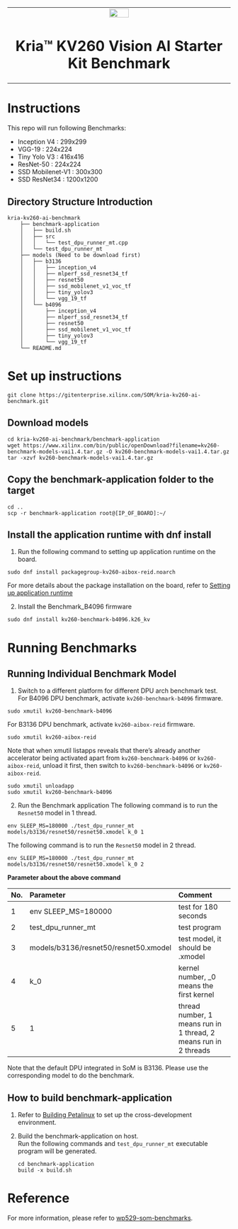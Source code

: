 <table class="sphinxhide">
 <tr>
   <td align="center"><img src="https://www.xilinx.com/content/dam/xilinx/imgs/press/media-kits/corporate/xilinx-logo.png" width="30%"/><h1>Kria&trade; KV260 Vision AI Starter Kit Benchmark </h1>
   </td>
 </tr>
</table>

# Instructions
This repo will run following Benchmarks:  
* Inception V4 : 299x299
* VGG-19 : 224x224
* Tiny Yolo V3 : 416x416
* ResNet-50 : 224x224
* SSD Mobilenet-V1 : 300x300
* SSD ResNet34 : 1200x1200

## Directory Structure Introduction

```
kria-kv260-ai-benchmark
	├── benchmark-application
	│   ├── build.sh
	│   ├── src
	│   │   └── test_dpu_runner_mt.cpp
	│   └── test_dpu_runner_mt
	├── models (Need to be download first)
	│   ├── b3136
	│   │   ├── inception_v4
	│   │   ├── mlperf_ssd_resnet34_tf
	│   │   ├── resnet50
	│   │   ├── ssd_mobilenet_v1_voc_tf
	│   │   ├── tiny_yolov3
	│   │   └── vgg_19_tf
	│   └── b4096
	│       ├── inception_v4
	│       ├── mlperf_ssd_resnet34_tf
	│       ├── resnet50
	│       ├── ssd_mobilenet_v1_voc_tf
	│       ├── tiny_yolov3
	│       └── vgg_19_tf
	└── README.md
```

# Set up instructions
```
git clone https://gitenterprise.xilinx.com/SOM/kria-kv260-ai-benchmark.git
```
## Download models
```
cd kria-kv260-ai-benchmark/benchmark-application
wget https://www.xilinx.com/bin/public/openDownload?filename=kv260-benchmark-models-vai1.4.tar.gz -O kv260-benchmark-models-vai1.4.tar.gz
tar -xzvf kv260-benchmark-models-vai1.4.tar.gz
```

## Copy the benchmark-application folder to the target

```
cd ..
scp -r benchmark-application root@[IP_OF_BOARD]:~/
```

## Install the application runtime with dnf install

1. Run the following command to setting up application runtime on the board.  
```
sudo dnf install packagegroup-kv260-aibox-reid.noarch
```
For more details about the package installation on the board, refer to [Setting up application runtime](https://xilinx.github.io/kria-apps-docs/docs/aibox-reid/docs/app_deployment_aib.html#introduction)

2. Install the Benchmark_B4096 firmware  
```
sudo dnf install kv260-benchmark-b4096.k26_kv
```

# Running Benchmarks

## Running Individual Benchmark Model

1. Switch to a different platform for different DPU arch benchmark test.  
For B4096 DPU benchmark, activate `kv260-benchmark-b4096` firmware.
```
sudo xmutil kv260-benchmark-b4096
```
For B3136 DPU benchmark, activate `kv260-aibox-reid` firmware.
```
sudo xmutil kv260-aibox-reid
```

Note that when xmutil listapps reveals that there’s already another accelerator being activated apart from `kv260-benchmark-b4096` or `kv260-aibox-reid`, unload it first, then switch to `kv260-benchmark-b4096` or `kv260-aibox-reid`.
```
sudo xmutil unloadapp
sudo xmutil kv260-benchmark-b4096
```

2. Run the Benchmark application 
The following command is to run the `Resnet50` model in 1 thread.
```
env SLEEP_MS=180000 ./test_dpu_runner_mt models/b3136/resnet50/resnet50.xmodel k_0 1
```
The following command is to run the `Resnet50` model in 2 thread.
```
env SLEEP_MS=180000 ./test_dpu_runner_mt models/b3136/resnet50/resnet50.xmodel k_0 2
```


 <summary><b> Parameter about the above command </b></summary>
 
| No\. | Parameter                  | Comment                                                      |
| :--- | :----------------------- | :----------------------------------------------------------- |
| 1    | env SLEEP_MS=180000        | test for 180 seconds                              |
| 2    | test_dpu_runner_mt         | test program                              |
| 3    | models/b3136/resnet50/resnet50.xmodel  | test model, it should be <model>.xmodel                 |
| 4    | k_0                        | kernel number, _0 means the first kernel            |
| 5    | 1                          | thread number, 1 means run in 1 thread, 2 means run in 2 threads        |


Note that the default DPU integrated in SoM is B3136. Please use the corresponding model to do the benchmark.

## How to build benchmark-application
1. Refer to [Building Petalinux](https://xilinx.github.io/kria-apps-docs/docs/build_petalinux.html) to set up the cross-development environment.

2. Build the benchmark-application on host.  
	Run the following commands and `test_dpu_runner_mt` executable program will be generated.
	```
	cd benchmark-application
	build -x build.sh
	```

# Reference
For more information, please refer to [wp529-som-benchmarks](https://www.xilinx.com/support/documentation/white_papers/wp529-som-benchmarks.pdf).